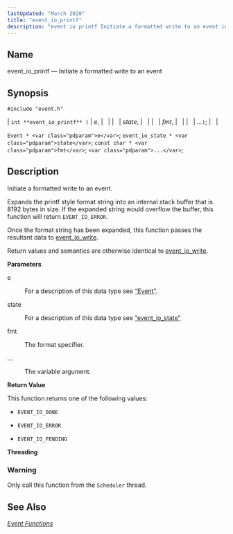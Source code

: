 ```yaml
---
lastUpdated: "March 2020"
title: "event_io_printf"
description: "event io printf Initiate a formatted write to an event int event io printf e state fmt Event e event io state state const char fmt Initiate a formatted write to an event Expands the printf style format string into an internal stack buffer that is 8192 bytes in size..."
---
```


<a name="apis.event_io_printf"></a> 
## Name

event_io_printf — Initiate a formatted write to an event

## Synopsis

`#include "event.h"`

| `int **event_io_printf** (` | <var class="pdparam">e</var>, |   |
|   | <var class="pdparam">state</var>, |   |
|   | <var class="pdparam">fmt</var>, |   |
|   | <var class="pdparam">...</var>`)`; |   |

`Event * <var class="pdparam">e</var>`;
`event_io_state * <var class="pdparam">state</var>`;
`const char * <var class="pdparam">fmt</var>`;
`<var class="pdparam">...</var>`;<a name="idp51581104"></a> 
## Description

Initiate a formatted write to an event.

Expands the printf style format string into an internal stack buffer that is 8192 bytes in size. If the expanded string would overflow the buffer, this function will return `EVENT_IO_ERROR`.

Once the format string has been expanded, this function passes the resultant data to [event_io_write](/momentum/3/3-api/apis-event-io-write).

Return values and semantics are otherwise identical to [event_io_write](/momentum/3/3-api/apis-event-io-write).

**<a name="idp51585536"></a> Parameters**

<dl class="variablelist">

<dt>e</dt>

<dd>

For a description of this data type see [“Event”](/momentum/3/3-api/structs-event).

</dd>

<dt>state</dt>

<dd>

For a description of this data type see [“event_io_state”](/momentum/3/3-api/structs-event-io-state)

</dd>

<dt>fmt</dt>

<dd>

The format specifier.

</dd>

<dt>...</dt>

<dd>

The variable argument.

</dd>

</dl>

**<a name="idp51594896"></a> Return Value**

This function returns one of the following values:

*   `EVENT_IO_DONE`

*   `EVENT_IO_ERROR`

*   `EVENT_IO_PENDING`

**<a name="idp51600320"></a> Threading**
### Warning

Only call this function from the `Scheduler` thread.

<a name="idp51602624"></a> 
## See Also

[*Event Functions*](/momentum/3/3-api/event)